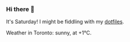 ### Hi there :wave:

It's Saturday! I might be fiddling with my [dotfiles](https://github.com/bewuethr/dotfiles).

Weather in Toronto: sunny, at +1°C.
